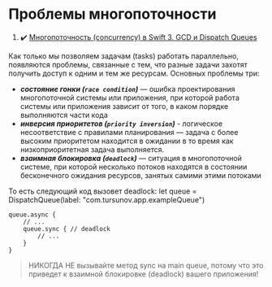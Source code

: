 # Проблемы многопоточности

1. :heavy_check_mark: [Многопоточность (concurrency) в Swift 3. GCD и Dispatch Queues](https://habr.com/ru/post/320152/#:~:text=race%20condition)

Как только мы позволяем задачам (tasks) работать параллельно, появляются проблемы, связанные с тем, что разные задачи захотят получить доступ к одним и тем же ресурсам.
Основных проблемы три:

* ***cостояние гонки (`race condition`)*** — ошибка проектирования многопоточной системы или приложения, при которой работа системы или приложения зависит от того, в каком порядке выполняются части кода
* ***инверсия приоритетов (`priority inversion`)*** - логическое несоответствие с правилами планирования — задача с более высоким приоритетом находится в ожидании в то время как низкоприоритетная задача выполняется.
* ***взаимная блокировка (`deadlock`)*** — ситуация в многопоточной системе, при которой несколько потоков находятся в состоянии бесконечного ожидания ресурсов, занятых самими этими потоками
  
То есть следующий код вызовет deadlock:
let queue = DispatchQueue(label: "com.tursunov.app.exampleQueue")
```
queue.async {
    // ...
    queue.sync { // deadlock
        // ...
    }
}
```
> НИКОГДА НЕ вызывайте метод sync на main queue, потому что это приведет к взаимной блокировке (deadlock) вашего приложения!
